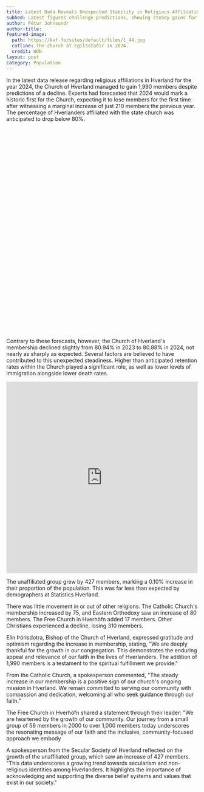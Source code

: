 ```yaml
---
title: Latest Data Reveals Unexpected Stability in Religious Affiliation
subhed: Latest figures challenge predictions, showing steady gains for the Church of Hverland and only a modest increase in the irreligious. 
author: Pétur Johnsundr
author-title: 
featured-image: 
  path: https://kvf.fo/sites/default/files/1_44.jpg
  cutline: The church at Egilsstaðir in 2024.
  credit: HÚN
layout: post
category: Population
---
```


In the latest data release regarding religious affiliations in Hverland for the year 2024, the Church of Hverland managed to gain 1,990 members despite predictions of a decline. Experts had forecasted that 2024 would mark a historic first for the Church, expecting it to lose members for the first time after witnessing a marginal increase of just 210 members the previous year. The percentage of Hverlanders affiliated with the state church was anticipated to drop below 80%.


<div style="min-height:540px"><script type="text/javascript" defer src="https://datawrapper.dwcdn.net/Fhej0/embed.js?v=1" charset="utf-8"></script><noscript><img src="https://datawrapper.dwcdn.net/Fhej0/full.png" alt="" /></noscript></div>

Contrary to these forecasts, however, the Church of Hverland's membership declined slightly from 80.94% in 2023 to 80.88% in 2024, not nearly as sharply as expected. Several factors are believed to have contributed to this unexpected steadiness. Higher than anticipated retention rates within the Church played a significant role, as well as lower levels of immigration alongside lower death rates.

<iframe title="Percent members of the Church of Hverland" aria-label="Interactive line chart" id="datawrapper-chart-lAsgG" src="https://datawrapper.dwcdn.net/lAsgG/1/" scrolling="no" frameborder="0" style="width: 0; min-width: 100% !important; border: none;" height="504" data-external="1"></iframe><script type="text/javascript">!function(){"use strict";window.addEventListener("message",(function(a){if(void 0!==a.data["datawrapper-height"]){var e=document.querySelectorAll("iframe");for(var t in a.data["datawrapper-height"])for(var r=0;r<e.length;r++)if(e[r].contentWindow===a.source){var i=a.data["datawrapper-height"][t]+"px";e[r].style.height=i}}}))}();
</script>

The unaffiliated group grew by 427 members, marking a 0.10% increase in their proportion of the population. This was far less than expected by demographers at Statistics Hverland.

There was little movement in or out of other religions. The Catholic Church's membership increased by 75, and Eastern Orthodoxy saw an increase of 80 members. The Free Church in Hverhöfn added 17 members. Other Christians experienced a decline, losing 310 members.

Elin Þórisdotra, Bishop of the Church of Hverland, expressed gratitude and optimism regarding the increase in membership, stating, "We are deeply thankful for the growth in our congregation. This demonstrates the enduring appeal and relevance of our faith in the lives of Hverlanders. The addition of 1,990 members is a testament to the spiritual fulfillment we provide."

From the Catholic Church, a spokesperson commented, "The steady increase in our membership is a positive sign of our church's ongoing mission in Hverland. We remain committed to serving our community with compassion and dedication, welcoming all who seek guidance through our faith."

The Free Church in Hverhöfn shared a statement through their leader: "We are heartened by the growth of our community. Our journey from a small group of 56 members in 2000 to over 1,000 members today underscores the resonating message of our faith and the inclusive, community-focused approach we embody

A spokesperson from the Secular Society of Hverland reflected on the growth of the unaffiliated group, which saw an increase of 427 members. "This data underscores a growing trend towards secularism and non-religious identities among Hverlanders. It highlights the importance of acknowledging and supporting the diverse belief systems and values that exist in our society."


